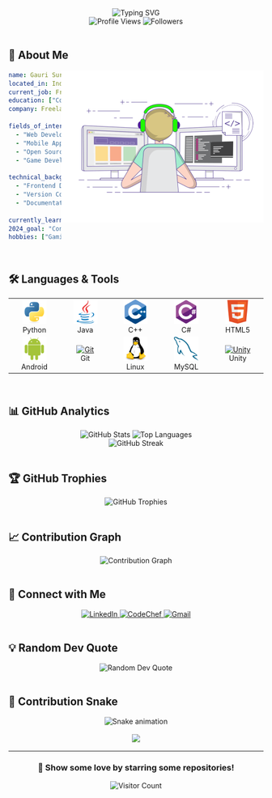 <div align="center">
  <img src="https://readme-typing-svg.herokuapp.com?font=Fira+Code&size=32&duration=2800&pause=2000&color=64FFDA&center=true&vCenter=true&width=940&lines=Hi+%F0%9F%91%8B%2C+I'm+Gauri+Suryawanshi;A+passionate+frontend+developer+from+India;Welcome+to+my+coding+journey!" alt="Typing SVG" />
</div>

<div align="center">
  <img src="https://komarev.com/ghpvc/?username=s-au-23&label=Profile%20views&color=64ffda&style=for-the-badge" alt="Profile Views" />
  <img src="https://img.shields.io/github/followers/s-au-23?label=Followers&style=for-the-badge&color=64ffda" alt="Followers" />
</div>

<br/>

## 🚀 About Me

<img align="right" alt="Coding" width="400" src="https://raw.githubusercontent.com/devSouvik/devSouvik/master/gif3.gif">

```yaml
name: Gauri Suryawanshi
located_in: India
current_job: Frontend Developer
education: ["Computer Science", "Web Development"]
company: Freelancer

fields_of_interests:
  - "Web Development"
  - "Mobile App Development"
  - "Open Source"
  - "Game Development"
  
technical_background:
  - "Frontend Development"
  - "Version Control (Git/GitHub)"
  - "Documentation (LaTeX)"
  
currently_learning: ["Advanced React", "Node.js", "Cloud Technologies"]
2024_goal: "Contribute to Open Source projects"
hobbies: ["Gaming", "Coding", "Learning new technologies"]
```

<br/>

## 🛠️ Languages & Tools

<div align="center">
  <table>
    <tr>
      <td align="center" width="96">
        <a href="https://www.python.org">
          <img src="https://raw.githubusercontent.com/devicons/devicon/master/icons/python/python-original.svg" width="48" height="48" alt="Python" />
        </a>
        <br>Python
      </td>
      <td align="center" width="96">
        <a href="https://www.java.com">
          <img src="https://raw.githubusercontent.com/devicons/devicon/master/icons/java/java-original.svg" width="48" height="48" alt="Java" />
        </a>
        <br>Java
      </td>
      <td align="center" width="96">
        <a href="https://www.w3schools.com/cpp/">
          <img src="https://raw.githubusercontent.com/devicons/devicon/master/icons/cplusplus/cplusplus-original.svg" width="48" height="48" alt="C++" />
        </a>
        <br>C++
      </td>
      <td align="center" width="96">
        <a href="https://www.w3schools.com/cs/">
          <img src="https://raw.githubusercontent.com/devicons/devicon/master/icons/csharp/csharp-original.svg" width="48" height="48" alt="C#" />
        </a>
        <br>C#
      </td>
      <td align="center" width="96">
        <a href="https://www.w3.org/html/">
          <img src="https://raw.githubusercontent.com/devicons/devicon/master/icons/html5/html5-original.svg" width="48" height="48" alt="HTML5" />
        </a>
        <br>HTML5
      </td>
    </tr>
    <tr>
      <td align="center" width="96">
        <a href="https://developer.android.com">
          <img src="https://raw.githubusercontent.com/devicons/devicon/master/icons/android/android-original.svg" width="48" height="48" alt="Android" />
        </a>
        <br>Android
      </td>
      <td align="center" width="96">
        <a href="https://git-scm.com/">
          <img src="https://www.vectorlogo.zone/logos/git-scm/git-scm-icon.svg" width="48" height="48" alt="Git" />
        </a>
        <br>Git
      </td>
      <td align="center" width="96">
        <a href="https://www.linux.org/">
          <img src="https://raw.githubusercontent.com/devicons/devicon/master/icons/linux/linux-original.svg" width="48" height="48" alt="Linux" />
        </a>
        <br>Linux
      </td>
      <td align="center" width="96">
        <a href="https://www.mysql.com/">
          <img src="https://raw.githubusercontent.com/devicons/devicon/master/icons/mysql/mysql-original.svg" width="48" height="48" alt="MySQL" />
        </a>
        <br>MySQL
      </td>
      <td align="center" width="96">
        <a href="https://unity.com/">
          <img src="https://www.vectorlogo.zone/logos/unity3d/unity3d-icon.svg" width="48" height="48" alt="Unity" />
        </a>
        <br>Unity
      </td>
    </tr>
  </table>
</div>

<br/>

## 📊 GitHub Analytics

<div align="center">
  <img width="49%" src="https://github-readme-stats.vercel.app/api?username=s-au-23&show_icons=true&theme=radical&hide_border=true&bg_color=0D1117&title_color=64FFDA&icon_color=64FFDA&text_color=FFFFFF" alt="GitHub Stats" />
  <img width="49%" src="https://github-readme-stats.vercel.app/api/top-langs?username=s-au-23&layout=compact&theme=radical&hide_border=true&bg_color=0D1117&title_color=64FFDA&text_color=FFFFFF" alt="Top Languages" />
</div>

<div align="center">
  <img src="https://github-readme-streak-stats.herokuapp.com?user=s-au-23&theme=radical&hide_border=true&background=0D1117&stroke=64FFDA&ring=64FFDA&fire=FF6B9D&currStreakLabel=64FFDA" alt="GitHub Streak" />
</div>

<br/>

## 🏆 GitHub Trophies

<div align="center">
  <img src="https://github-profile-trophy.vercel.app/?username=s-au-23&theme=radical&no-frame=true&no-bg=true&margin-w=4&row=2&column=4" alt="GitHub Trophies" />
</div>

<br/>

## 📈 Contribution Graph

<div align="center">
  <img src="https://github-readme-activity-graph.vercel.app/graph?username=s-au-23&theme=react-dark&bg_color=0D1117&hide_border=true&line=64FFDA&point=FF6B9D" alt="Contribution Graph" />
</div>

<br/>

## 🤝 Connect with Me

<div align="center">
  <a href="https://linkedin.com/in/gauri-suryawanshi">
    <img src="https://img.shields.io/badge/LinkedIn-0077B5?style=for-the-badge&logo=linkedin&logoColor=white" alt="LinkedIn" />
  </a>
  <a href="https://www.codechef.com/users/band_dog_63">
    <img src="https://img.shields.io/badge/CodeChef-5B4638?style=for-the-badge&logo=codechef&logoColor=white" alt="CodeChef" />
  </a>
  <a href="mailto:suryawanshigauri23@gmail.com">
    <img src="https://img.shields.io/badge/Gmail-D14836?style=for-the-badge&logo=gmail&logoColor=white" alt="Gmail" />
  </a>
</div>

<br/>

## 💡 Random Dev Quote

<div align="center">
  <img src="https://quotes-github-readme.vercel.app/api?type=horizontal&theme=radical&border=true" alt="Random Dev Quote" />
</div>

<br/>

## 🐍 Contribution Snake

<div align="center">
  <img src="https://raw.githubusercontent.com/s-au-23/s-au-23/output/snake.svg" alt="Snake animation" />
</div>

<br/>

<div align="center">
  <img src="https://capsule-render.vercel.app/api?type=waving&color=gradient&height=100&section=footer&text=Thanks%20for%20visiting!&fontSize=16&fontColor=fff&animation=twinkling" />
</div>

---

<div align="center">
  <h3>💖 Show some love by starring some repositories!</h3>
  
  ![Visitor Count](https://profile-counter.glitch.me/s-au-23/count.svg)
</div>
